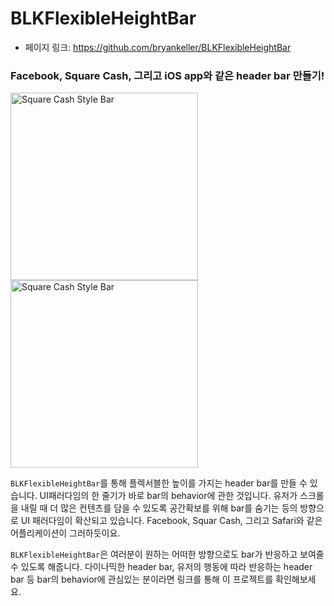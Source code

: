 # BLKFlexibleHeightBar

- 페이지 링크: https://github.com/bryankeller/BLKFlexibleHeightBar

### Facebook, Square Cash, 그리고 iOS app와 같은 header bar 만들기!
<img src="http://foxweb.marist.edu/users/stbk/SquareCashDemo2.gif" alt="Square Cash Style Bar" width="300"/> 
<img src="http://foxweb.marist.edu/users/stbk/FacebookDemo2.gif" alt="Square Cash Style Bar" width="300"/>

`BLKFlexibleHeightBar`를 통해 플렉서블한 높이를 가지는 header bar를 만들 수 있습니다. UI패러다임의 한 줄기가 바로 bar의 behavior에 관한 것입니다. 유저가 스크롤을 내릴 때 더 많은 컨텐츠를 담을 수 있도록 공간확보를 위해 bar를 숨기는 등의 방향으로 UI 패러다임이 확산되고 있습니다. Facebook, Squar Cash, 그리고 Safari와 같은 어플리케이션이 그러하듯이요.

`BLKFlexibleHeightBar`은 여러분이 원하는 어떠한 방향으로도 bar가 반응하고 보여줄 수 있도록 해줍니다.
다이나믹한 header bar, 유저의 행동에 따라 반응하는 header bar 등 bar의 behavior에 관심있는 분이라면 링크를 통해 이 프로젝트를 확인해보세요.
